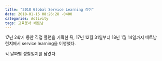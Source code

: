 ```yaml
---
title: "2018 Global Service Learning 참여"
date: 2018-01-15 08:26:28 -0400
categories: Activity
tags: 교육봉사 베트남
---
```


17년 2학기 동안 직접 플랜을 기획한 뒤, 17년 12월 31일부터 18년 1월 14일까지 베트남 현지에서 service learning을 이행했다.

각 날짜별 성찰일지를 남겼다.
